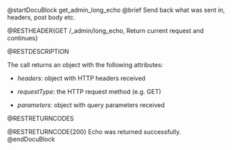 
@startDocuBlock get_admin_long_echo
@brief Send back what was sent in, headers, post body etc.

@RESTHEADER{GET /_admin/long_echo, Return current request and continues}

@RESTDESCRIPTION

The call returns an object with the following attributes:

- *headers*: object with HTTP headers received

- *requestType*: the HTTP request method (e.g. GET)

- *parameters*: object with query parameters received

@RESTRETURNCODES

@RESTRETURNCODE{200}
Echo was returned successfully.
@endDocuBlock


